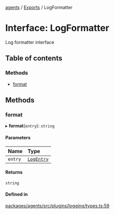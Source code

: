 <!-- 
 ⚠️  AUTO-GENERATED FILE - DO NOT EDIT MANUALLY
 This file is automatically generated by scripts/docs-generator.js
 To make changes, edit the source TypeScript files or update the generator script
-->

[agents](../../) / [Exports](../modules) / LogFormatter

# Interface: LogFormatter

Log formatter interface

## Table of contents

### Methods

- [format](LogFormatter#format)

## Methods

### format

▸ **format**(`entry`): `string`

#### Parameters

| Name | Type |
| :------ | :------ |
| `entry` | [`LogEntry`](LogEntry) |

#### Returns

`string`

#### Defined in

[packages/agents/src/plugins/logging/types.ts:59](https://github.com/woojubb/robota/blob/69cbf57340262bed3ca42ae6af241896c191a29c/packages/agents/src/plugins/logging/types.ts#L59)
